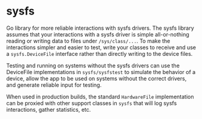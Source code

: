 # sysfs

Go library for more reliable interactions with sysfs drivers. The sysfs library
assumes that your interactions with a sysfs driver is simple all-or-nothing
reading or writing data to files under `/sys/class/...`. To make the
interactions simpler and easier to test, write your classes to receive and use a
`sysfs.DeviceFile` interface rather than directly writing to the device files.

Testing and running on systems without the sysfs drivers can use the
DeviceFile implementations in `sysfs/sysfstest` to simulate the behavior
of a device, allow the app to be used on systems without the correct
drivers, and generate reliable input for testing.

When used in production builds, the standard `HardwareFile` implementation
can be proxied with other support classes in `sysfs` that will log
sysfs interactions, gather statistics, etc.
